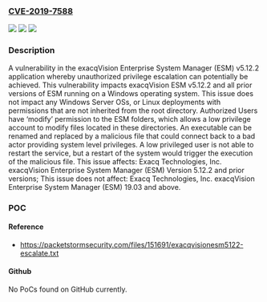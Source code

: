 ### [CVE-2019-7588](https://cve.mitre.org/cgi-bin/cvename.cgi?name=CVE-2019-7588)
![](https://img.shields.io/static/v1?label=Product&message=exacqVision%20Enterprise%20System%20Manager%20(ESM)&color=blue)
![](https://img.shields.io/static/v1?label=Version&message=1.x%3C%3D%205.12.2%20&color=brighgreen)
![](https://img.shields.io/static/v1?label=Vulnerability&message=The%20exacqVision%20Enterprise%20System%20Manager%20(ESM)%20privilege%20escalation%20vulnerability%20is%20possible%20due%20to%20insecure%20file%20permission%20in%20the%20Windows%20operating%20system.&color=brighgreen)

### Description

A vulnerability in the exacqVision Enterprise System Manager (ESM) v5.12.2 application whereby unauthorized privilege escalation can potentially be achieved. This vulnerability impacts exacqVision ESM v5.12.2 and all prior versions of ESM running on a Windows operating system. This issue does not impact any Windows Server OSs, or Linux deployments with permissions that are not inherited from the root directory. Authorized Users have ‘modify’ permission to the ESM folders, which allows a low privilege account to modify files located in these directories. An executable can be renamed and replaced by a malicious file that could connect back to a bad actor providing system level privileges. A low privileged user is not able to restart the service, but a restart of the system would trigger the execution of the malicious file. This issue affects: Exacq Technologies, Inc. exacqVision Enterprise System Manager (ESM) Version 5.12.2 and prior versions; This issue does not affect: Exacq Technologies, Inc. exacqVision Enterprise System Manager (ESM) 19.03 and above.

### POC

#### Reference
- https://packetstormsecurity.com/files/151691/exacqvisionesm5122-escalate.txt

#### Github
No PoCs found on GitHub currently.

